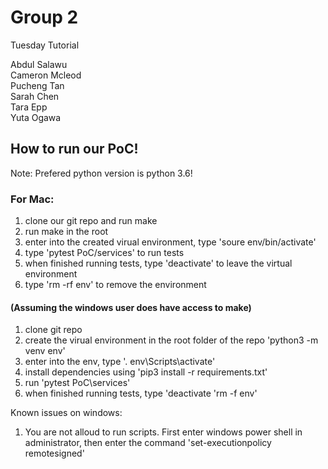 # Group 2

Tuesday Tutorial

Abdul Salawu  
Cameron Mcleod  
Pucheng Tan  
Sarah Chen  
Tara Epp  
Yuta Ogawa


## How to run our PoC!

Note: Prefered python version is python 3.6!

### For Mac:

1. clone our git repo and run make
2. run make in the root
3. enter into the created virual environment, type 'soure env/bin/activate'
4. type 'pytest PoC/services' to run tests
5. when finished running tests, type 'deactivate' to leave the virtual environment
6. type 'rm -rf env' to remove the environment

#### (Assuming the windows user does have access to make)

1. clone git repo
2. create the virual environment in the root folder of the repo 'python3 -m venv env'
3. enter into the env, type '. env\Scripts\activate'
4. install dependencies using 'pip3 install -r requirements.txt'
5. run 'pytest PoC\services'
6. when finished running tests, type 'deactivate 'rm -f env'

Known issues on windows:

1. You are not alloud to run scripts. First enter windows power shell in administrator, then enter the command 'set-executionpolicy remotesigned'



